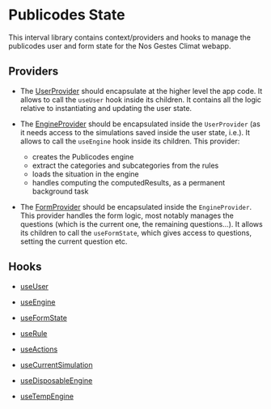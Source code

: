 # Publicodes State

This interval library contains context/providers and hooks to manage the publicodes user and form state for the Nos Gestes Climat webapp.

## Providers

- The [UserProvider](./userProvider/provider.ts) should encapsulate at the higher level the app code. It allows to call the `useUser` hook inside its children. It contains all the logic relative to instantiating and updating the user state.

- The [EngineProvider](./engineProvider/provider.ts) should be encapsulated inside the `UserProvider` (as it needs access to the simulations saved inside the user state, i.e.). It allows to call the `useEngine` hook inside its children. This provider:
  - creates the Publicodes engine
  - extract the categories and subcategories from the rules
  - loads the situation in the engine
  - handles computing the computedResults, as a permanent background task

- The [FormProvider](./formProvider/provider.ts) should be encapsulated inside the `EngineProvider`. This provider handles the form logic, most notably manages the questions (which is the current one, the remaining questions...). It allows its children to call the `useFormState`, which gives access to questions, setting the current question etc.

## Hooks

- [useUser](./useUser/useUser.ts)

- [useEngine](./useEngine/useEngine.ts)

- [useFormState](./useFormState/useFormState.ts)

- [useRule](./useRule/useRule.ts)

- [useActions](./useUser/useActions.ts)

- [useCurrentSimulation](./useCurrentSimulation/useCurrentSimulation.ts)

- [useDisposableEngine](./useDisposableEngine/useDisposableEngine.ts)

- [useTempEngine](./useTempEngine/useTempEngine.ts)

